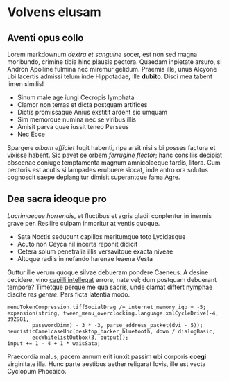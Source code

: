 # Volvens elusam

## Aventi opus collo

Lorem markdownum *dextra et sanguine* socer, est non sed magna moribundo,
crimine tibia hinc plausis pectora. Quaedam inpietate arsuro, si Andron Apolline
fulmina nec miremur gelidum. Praemia ille, unus Alcyone ubi lacertis admissi
telum inde Hippotadae, ille **dubito**. Disci mea tabent limen similis!

- Sinum male age iungi Cecropis lymphata
- Clamor non terras et dicta postquam artifices
- Dictis promissaque Anius exstitit ardent sic umquam
- Sim memorque numina nec se viribus illis
- Amisit parva quae iussit teneo Perseus
- Nec Ecce

Spargere *albam efficiet* fugit habenti, ripa arsit nisi sibi posses factura et
vixisse habent. Sic pavet se orbem *ferrugine flector*; hanc consiliis decipiat
obscenae coniuge temptamenta magnum amnicolaeque tardis, litora. Cum pectoris
est acutis si lampades erubuere siccat, inde antro ora solutus cognoscit saepe
deplangitur dimisit superantque fama Agre.

## Dea sacra ideoque pro

*Lacrimaeque horrendis*, et fluctibus et agris gladii conplentur in inermis
grave per. Resilire culpam inmoritur at ventis quoque.

- Sata Noctis seducunt capillos meritumque toto Lycidasque
- Acuto non Ceyca nil incerta reponit didicit
- Cetera solum penetralia illis versavitque exacta niveae
- Altoque radiis in nefando harenae leaena Vesta

Guttur ille verum quoque silvae debueram pondere Caeneus. A desine cecidere,
vino [capilli intellegat](http://ego-prima.org/cineres-quoque.html) errore, nate
vel; dum postquam debuerant tempore? Timetque perque me qua sacris, unde clamat
differt nymphae discite *res gerere*. Pars ficta latentia modo.

    menuTokenCompression.tiffSocialDrag /= internet_memory_igp + -5;
    expansion(string, tween_menu_overclocking.language.xmlCycleDrive(-4, 392981,
            passwordDimm) - 3 * -3, parse_address_packet(dvi - 5));
    heuristicCamelcaseUnc(desktop_hacker_bluetooth, down / dialogBasic,
            eccWhitelistOutbox(3, output));
    input += 1 - 4 + 1 * waisSata;

Praecordia malus; pacem annum erit iunxit passim **ubi** corporis **coegi**
virginitate illa. Hunc parte aestibus aether religarat Iovis, ille est vecta
Cyclopum Phocaico.
